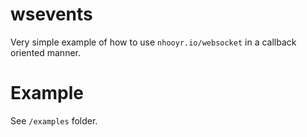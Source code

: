 # wsevents
Very simple example of how to use `nhooyr.io/websocket` in a callback oriented manner.

# Example
See `/examples` folder.